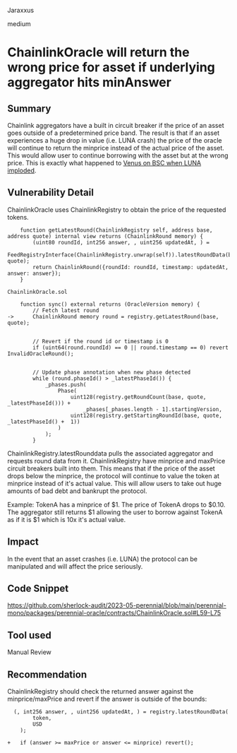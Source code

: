 Jaraxxus

medium

# ChainlinkOracle will return the wrong price for asset if underlying aggregator hits minAnswer

## Summary

Chainlink aggregators have a built in circuit breaker if the price of an asset goes outside of a predetermined price band. The result is that if an asset experiences a huge drop in value (i.e. LUNA crash) the price of the oracle will continue to return the minprice instead of the actual price of the asset. This would allow user to continue borrowing with the asset but at the wrong price. This is exactly what happened to [Venus on BSC when LUNA imploded](https://rekt.news/venus-blizz-rekt/).

## Vulnerability Detail

ChainlinkOracle uses ChainlinkRegistry to obtain the price of the requested tokens.

```solidity
    function getLatestRound(ChainlinkRegistry self, address base, address quote) internal view returns (ChainlinkRound memory) {
        (uint80 roundId, int256 answer, , uint256 updatedAt, ) =
            FeedRegistryInterface(ChainlinkRegistry.unwrap(self)).latestRoundData(base, quote);
        return ChainlinkRound({roundId: roundId, timestamp: updatedAt, answer: answer});
    }
```

```solidity
ChainlinkOracle.sol

    function sync() external returns (OracleVersion memory) {
        // Fetch latest round
->      ChainlinkRound memory round = registry.getLatestRound(base, quote);


        // Revert if the round id or timestamp is 0
        if (uint64(round.roundId) == 0 || round.timestamp == 0) revert InvalidOracleRound();


        // Update phase annotation when new phase detected
        while (round.phaseId() > _latestPhaseId()) {
            _phases.push(
                Phase(
                    uint128(registry.getRoundCount(base, quote, _latestPhaseId())) +
                        _phases[_phases.length - 1].startingVersion,
                    uint128(registry.getStartingRoundId(base, quote, _latestPhaseId() +  1))
                )
            );
        }
```

ChainlinkRegistry.latestRounddata pulls the associated aggregator and requests round data from it. ChainlinkRegistry have minprice and maxPrice circuit breakers built into them. This means that if the price of the asset drops below the minprice, the protocol will continue to value the token at minprice instead of it's actual value. This will allow users to take out huge amounts of bad debt and bankrupt the protocol.

Example: TokenA has a minprice of $1. The price of TokenA drops to $0.10. The aggregator still returns $1 allowing the user to borrow against TokenA as if it is $1 which is 10x it's actual value.

## Impact

In the event that an asset crashes (i.e. LUNA) the protocol can be manipulated and will affect the price seriously.

## Code Snippet

https://github.com/sherlock-audit/2023-05-perennial/blob/main/perennial-mono/packages/perennial-oracle/contracts/ChainlinkOracle.sol#L59-L75

## Tool used

Manual Review

## Recommendation

ChainlinkRegistry should check the returned answer against the minprice/maxPrice and revert if the answer is outside of the bounds:
```solidity
  (, int256 answer, , uint256 updatedAt, ) = registry.latestRoundData(
        token,
        USD
    );
    
+   if (answer >= maxPrice or answer <= minprice) revert();
```
